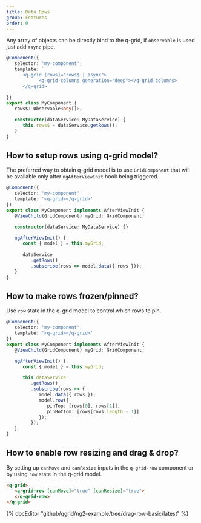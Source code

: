 ```yaml
---
title: Data Rows
group: Features
order: 0
---
```


Any array of objects can be directly bind to the q-grid, if `observable` is used just add `async` pipe.

```typescript
@Component({
   selector: 'my-component',
   template: `
      <q-grid [rows]="rows$ | async">
            <q-grid-columns generation="deep"></q-grid-columns>
      </q-grid>
      `
})
export class MyComponent {
   rows$: Observable<any[]>;

   constructor(dataService: MyDataService) {
      this.rows$ = dataService.getRows();
   }
}
```

## How to setup rows using q-grid model?

The preferred way to obtain q-grid model is to use `GridComponent` that will be available only after `ngAfterViewInit` hook being triggered.

```typescript
@Component({
   selector: 'my-component',
   template: '<q-grid></q-grid>'
})
export class MyComponent implements AfterViewInit {
   @ViewChild(GridComponent) myGrid: GridComponent;

   constructor(dataService: MyDataService) {}

   ngAfterViewInit() {
      const { model } = this.myGrid;
      
      dataService
         .getRows()
         .subscribe(rows => model.data({ rows }));
   }
}
```

## How to make rows frozen/pinned?

Use `row` state in the q-grid model to control which rows to pin.

```typescript
@Component({
   selector: 'my-component',
   template: '<q-grid></q-grid>'
})
export class MyComponent implements AfterViewInit {
   @ViewChild(GridComponent) myGrid: GridComponent;   

   ngAfterViewInit() {
      const { model } = this.myGrid;

      this.dataService
         .getRows()
         .subscribe(rows => {
            model.data({ rows });
            model.row({
               pinTop: [rows[0], rows[1]],
               pinBottom: [rows[rows.length - 1]]
            });
         });
   }
}
```

## How to enable row resizing and drag & drop?

By setting up `canMove` and `canResize` inputs in the `q-grid-row` component or by using `row` state in the q-grid model.

```html
<q-grid>
   <q-grid-row [canMove]="true" [canResize]="true">
   </q-grid-row>
</q-grid>
```

{% docEditor "github/qgrid/ng2-example/tree/drag-row-basic/latest" %}